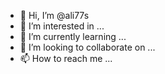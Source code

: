 - 👋 Hi, I’m @ali77s
- 👀 I’m interested in ...
- 🌱 I’m currently learning ...
- 💞️ I’m looking to collaborate on ...
- 📫 How to reach me ...

<!---
ali77s/ali77s is a ✨ special ✨ repository because its `README.md` (this file) appears on your GitHub profile.
You can click the Preview link to take a look at your changes.
--->

